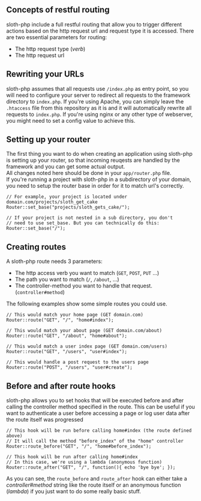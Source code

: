 ## Concepts of restful routing
sloth-php include a full restful routing that allow you to trigger different actions based on the http request url and request type it is accessed. There are two essential parameters for routing:  
- The http request type (*verb*)
- The http request url


## Rewriting your URLs
sloth-php assumes that all requests use `/index.php` as entry point, so you will need to configure your server to redirect all requests to the framework directory to `index.php`. If you're using Apache, you can simply leave the `.htaccess` file from this repository as it is and it will automatically rewrite all requests to `index.php`. If you're using nginx or any other type of webserver, you might need to set a config value to achieve this.


## Setting up your router
The first thing you want to do when creating an application using sloth-php is setting up your router, so that incoming reuqests are handled by the framework and you can get some actual output.  
All changes noted here should be done in your `app/router.php` file.  
If you're running a project with sloth-php in a subdirectory of your domain, you need to setup the router base in order for it to match url's correctly.

```
// For example, your project is located under domain.com/projects/sloth_get_cake
Router::set_base("projects/sloth_gets_cake/");

// If your project is not nested in a sub directory, you don't
// need to use set_base. But you can technically do this:
Router::set_base("/");
```


## Creating routes
A sloth-php route needs 3 parameters:
- The http access verb you want to match (`GET`, `POST`, `PUT` ...)
- The path you want to match (`/`, `/about`, ...)
- The controller-method you want to handle that request. (`controller#method`)

The following examples show some simple routes you could use.
```
// This would match your home page (GET domain.com)
Router::route("GET", "/", "home#index");

// This would match your about page (GET domain.com/about)
Router::route("GET", "/about", "home#about");

// This would match a user index page (GET domain.com/users)
Router::route("GET", "/users", "user#index");

// This would handle a post request to the users page
Router::route("POST", "/users", "user#create");
``` 


## Before and after route hooks
sloth-php allows you to set hooks that will be executed before and after calling the controller method specified in the route. This can be useful if you want to authenticate a user before accessing a page or log user data after the route itself was progressed

```
// This hook will be run before calling home#index (the route defined above)
// It will call the method "before_index" of the "home" controller
Router::route_before("GET", "/", "home#before_index");

// This hook will be run after calling home#index
// In this case, we're using a lambda (anonymous function)
Router::route_after("GET", "/", function(){ echo 'bye bye'; });
```

As you can see, the `route_before` and `route_after` hook can either take a *controller#method* string like the route itself or an anonymous function (*lambda*) if you just want to do some really basic stuff.
